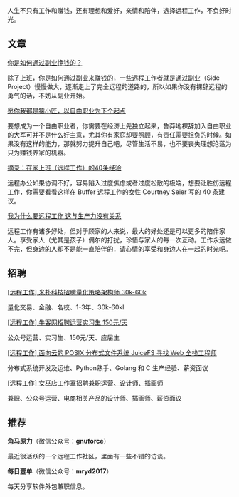 人生不只有工作和赚钱，还有理想和爱好，亲情和陪伴，选择远程工作，不负好时光。

## 文章

[你是如何通过副业挣钱的？](https://www.zhihu.com/question/51715307)

除了上班，你是如何通过副业来赚钱的，一些远程工作者就是通过副业（Side Project）慢慢做大，逐渐走上了完全远程的道路的，所以如果你没有裸辞远程的勇气的话，不妨从副业开始。

[愿你我都是猿小匠，以自由职业为下个起点](https://mp.weixin.qq.com/s/isiG1GNF8BP782q6-zC2dg)

要想成为一个自由职业者，你需要在经济上先独立起来，鲁莽地裸辞加入自由职业的大军可并不是什么好主意，尤其你有家庭却要照顾，有责任需要担负的时候。如果没有这样的能力，那就努力提升自己吧，尽管生活不易，也不要丧失理想沦落为只为赚钱养家的机器。

[摘录：在家上班（远程工作）的40条经验](https://mp.weixin.qq.com/s/-MN5yf2K6I7M45VqAGqW9g)

远程办公如果协调不好，容易陷入过度焦虑或者过度松散的极端，想要让胜伤远程工作，你需要看看这样在 Buffer 远程工作的女性 Courtney Seier 写的 40 条建议。

[我为什么要远程工作 这与生产力没有关系](https://mp.weixin.qq.com/s/3Ps4V0HfH6cPKq3IQMjWdw)

远程工作有诸多好处，但对于顾家的人来说，最大的好处还是可以更多的陪伴家人。享受家人（尤其是孩子）偶尔的打扰，珍惜与家人的每一次互动。工作永远做不完，但身边的人却不是能一直陪伴的，请心情的享受和身边人在一起的时光吧。

## 招聘

[[远程工作] 米扑科技招聘量化策略架构师 30k-60k](https://mp.weixin.qq.com/s/Bno5cgL5h9fDbJ3UktnTwg)

量化交易、金融、名校、1-3年、30k-60kl

[[远程工作] 牛客网招聘运营实习生 150元/天](https://mp.weixin.qq.com/s/agFq7l8I2V9tOKPqHP35SA)

公众号运营、实习生、150元/天、应届生

[[远程工作] 面向云的 POSIX 分布式文件系统 JuiceFS 寻找 Web 全栈工程师](https://mp.weixin.qq.com/s/lMtEfOxZD4YTPfUHUlofsA)

分布式系统开发及运维、Python熟手、Golang 和 C 生产经验、薪资面议

[[远程工作] 女巫店工作室招聘兼职运营、设计师、插画师](https://www.xuehua.us/2018/06/13/%E5%A5%B3%E5%B7%AB%E5%BA%97%E6%8B%9B%E8%81%98%EF%BC%9A%E6%9B%BE%E7%BB%8F%E5%81%9A%E8%BF%99%E4%BA%9B%E8%81%8C%E4%BD%8D%E7%9A%84%E5%A7%91%E5%A8%98%E9%83%BD%E8%84%B1%E5%8D%95%E4%BA%86%EF%BC%81/zh-tw/)

兼职、公众号运营、电商相关产品的设计师、插画师、薪资面议

## 推荐

**角马原力**（微信公众号：**gnuforce**）

最近很活跃的一个远程工作社区，里面有一些不错的访谈。

**每日壹单**（微信公众号：**mryd2017**）

每天分享软件外包兼职信息。
